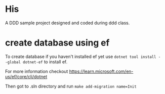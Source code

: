 # His

A DDD sample project designed and coded during ddd class.


# create database using ef
To create database if you haven't installed ef yet use
`dotnet tool install --global dotnet-ef`
to install ef. 

For more information checkout 
https://learn.microsoft.com/en-us/ef/core/cli/dotnet

Then got to .sln directory and run `make add-migration name=Init`
